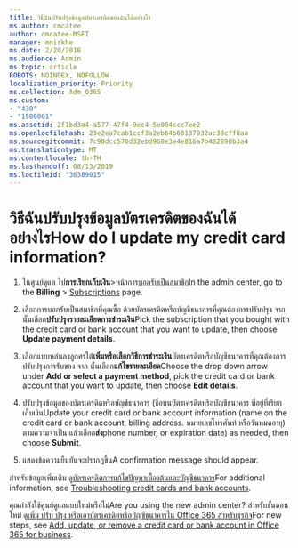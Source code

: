```yaml
---
title: วิธีฉันปรับปรุงข้อมูลบัตรเครดิตของฉันได้อย่างไร
ms.author: cmcatee
author: cmcatee-MSFT
manager: mnirkhe
ms.date: 2/20/2018
ms.audience: Admin
ms.topic: article
ROBOTS: NOINDEX, NOFOLLOW
localization_priority: Priority
ms.collection: Adm_O365
ms.custom:
- "430"
- "1500001"
ms.assetid: 2f1bd3a4-a577-47f4-9ec4-5e094ccc7ee2
ms.openlocfilehash: 23e2ea7cab1ccf3a2eb64b60137932ac38cff8aa
ms.sourcegitcommit: 7c90dcc570d32ebd968e3e4e816a7b482890b3a4
ms.translationtype: MT
ms.contentlocale: th-TH
ms.lasthandoff: 08/13/2019
ms.locfileid: "36389015"
---
```

# <a name="how-do-i-update-my-credit-card-information"></a><span data-ttu-id="c6321-102">วิธีฉันปรับปรุงข้อมูลบัตรเครดิตของฉันได้อย่างไร</span><span class="sxs-lookup"><span data-stu-id="c6321-102">How do I update my credit card information?</span></span>

1. <span data-ttu-id="c6321-103">ในศูนย์ดูแล ไป**การเรียกเก็บเงิน**\>หน้าการ[บอกรับเป็นสมาชิก](https://go.microsoft.com/fwlink/p/?linkid=842054)</span><span class="sxs-lookup"><span data-stu-id="c6321-103">In the admin center, go to the **Billing** \> [Subscriptions](https://go.microsoft.com/fwlink/p/?linkid=842054) page.</span></span>

2. <span data-ttu-id="c6321-104">เลือกการบอกรับเป็นสมาชิกที่คุณซื้อ ด้วยบัตรเครดิตหรือบัญชีธนาคารที่คุณต้องการปรับปรุง จาก นั้นเลือก**ปรับปรุงรายละเอียดการชำระเงิน**</span><span class="sxs-lookup"><span data-stu-id="c6321-104">Pick the subscription that you bought with the credit card or bank account that you want to update, then choose **Update payment details**.</span></span>

3. <span data-ttu-id="c6321-105">เลือกแบบหล่นลงลูกศรใต้**เพิ่มหรือเลือกวิธีการชำระเงิน**บัตรเครดิตหรือบัญชีธนาคารที่คุณต้องการปรับปรุงการรับของ จาก นั้นเลือก**แก้ไขรายละเอียด**</span><span class="sxs-lookup"><span data-stu-id="c6321-105">Choose the drop down arrow under **Add or select a payment method**, pick the credit card or bank account that you want to update, then choose **Edit details**.</span></span>

4. <span data-ttu-id="c6321-106">ปรับปรุงข้อมูลของบัตรเครดิตหรือบัญชีธนาคาร (ชื่อบนบัตรเครดิตหรือบัญชีธนาคาร ที่อยู่ที่เรียกเก็บเงิน</span><span class="sxs-lookup"><span data-stu-id="c6321-106">Update your credit card or bank account information (name on the credit card or bank account, billing address.</span></span> <span data-ttu-id="c6321-107">หมายเลขโทรศัพท์ หรือวันหมดอายุ) ตามความจำเป็น แล้วเลือก**ส่ง**</span><span class="sxs-lookup"><span data-stu-id="c6321-107">phone number, or expiration date) as needed, then choose **Submit**.</span></span>

5. <span data-ttu-id="c6321-108">แสดงข้อความยืนยันจะปรากฏขึ้น</span><span class="sxs-lookup"><span data-stu-id="c6321-108">A confirmation message should appear.</span></span>

<span data-ttu-id="c6321-109">สำหรับข้อมูลเพิ่มเติม ดู[บัตรเครดิตการแก้ไขปัญหาเบื้องต้นและบัญชีธนาคาร](https://docs.microsoft.com/en-us/office365/admin/subscriptions-and-billing/add-update-or-remove-credit-card-or-bank-account#troubleshooting-credit-cards-and-bank-accounts)</span><span class="sxs-lookup"><span data-stu-id="c6321-109">For additional information, see [Troubleshooting credit cards and bank accounts](https://docs.microsoft.com/en-us/office365/admin/subscriptions-and-billing/add-update-or-remove-credit-card-or-bank-account#troubleshooting-credit-cards-and-bank-accounts).</span></span>

<span data-ttu-id="c6321-110">คุณกำลังใช้ศูนย์ดูแลแบบใหม่หรือไม่</span><span class="sxs-lookup"><span data-stu-id="c6321-110">Are you using the new admin center?</span></span> <span data-ttu-id="c6321-111">สำหรับขั้นตอนใหม่ ดู[เพิ่ม ปรับ ปรุง หรือเอาบัตรเครดิตหรือบัญชีธนาคารใน Office 365 สำหรับธุรกิจ](https://docs.microsoft.com/en-us/office365/admin/subscriptions-and-billing/add-update-or-remove-credit-card-or-bank-account)</span><span class="sxs-lookup"><span data-stu-id="c6321-111">For new steps, see [Add, update, or remove a credit card or bank account in Office 365 for business](https://docs.microsoft.com/en-us/office365/admin/subscriptions-and-billing/add-update-or-remove-credit-card-or-bank-account).</span></span>